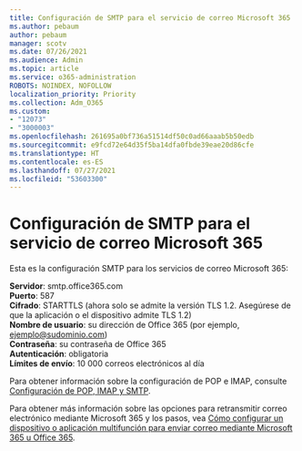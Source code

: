 ```yaml
---
title: Configuración de SMTP para el servicio de correo Microsoft 365
ms.author: pebaum
author: pebaum
manager: scotv
ms.date: 07/26/2021
ms.audience: Admin
ms.topic: article
ms.service: o365-administration
ROBOTS: NOINDEX, NOFOLLOW
localization_priority: Priority
ms.collection: Adm_O365
ms.custom:
- "12073"
- "3000003"
ms.openlocfilehash: 261695a0bf736a51514df50c0ad66aaab5b50edb
ms.sourcegitcommit: e9fcd72e64d35f5ba14dfa0fbde39eae20d86cfe
ms.translationtype: HT
ms.contentlocale: es-ES
ms.lasthandoff: 07/27/2021
ms.locfileid: "53603300"
---
```

# <a name="smtp-settings-for-the-microsoft-365-mail-service"></a>Configuración de SMTP para el servicio de correo Microsoft 365

Esta es la configuración SMTP para los servicios de correo Microsoft 365:

**Servidor**: smtp.office365.com </br>
**Puerto**: 587 </br>
**Cifrado**: STARTTLS (ahora solo se admite la versión TLS 1.2. Asegúrese de que la aplicación o el dispositivo admite TLS 1.2) </br>
**Nombre de usuario**: su dirección de Office 365 (por ejemplo, ejemplo@sudominio.com) </br>
**Contraseña**: su contraseña de Office 365 </br>
**Autenticación**: obligatoria </br>
**Límites de envío**: 10 000 correos electrónicos al día </br>

Para obtener información sobre la configuración de POP e IMAP, consulte [Configuración de POP, IMAP y SMTP](https://support.microsoft.com/office/pop-imap-and-smtp-settings-8361e398-8af4-4e97-b147-6c6c4ac95353).
 
Para obtener más información sobre las opciones para retransmitir correo electrónico mediante Microsoft 365 y los pasos, vea [Cómo configurar un dispositivo o aplicación multifunción para enviar correo mediante Microsoft 365 u Office 365](/exchange/mail-flow-best-practices/how-to-set-up-a-multifunction-device-or-application-to-send-email-using-microsoft-365-or-office-365).